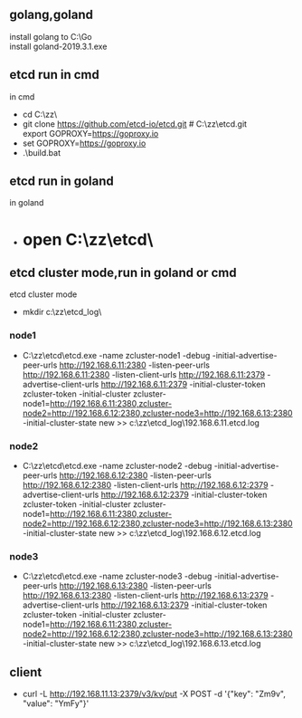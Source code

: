 
## golang,goland
install golang to C:\Go\
install goland-2019.3.1.exe

## etcd run in cmd
in cmd
- cd C:\zz\
- git clone https://github.com/etcd-io/etcd.git  # C:\zz\etcd\.git\
export GOPROXY=https://goproxy.io
- set GOPROXY=https://goproxy.io
- .\build.bat


## etcd run in goland
in goland
- # open C:\zz\etcd\




## etcd cluster mode,run in goland or cmd
etcd cluster mode
- mkdir c:\zz\etcd_log\

### node1
- C:\zz\etcd\etcd.exe -name zcluster-node1 -debug -initial-advertise-peer-urls http://192.168.6.11:2380 -listen-peer-urls http://192.168.6.11:2380 -listen-client-urls http://192.168.6.11:2379 -advertise-client-urls http://192.168.6.11:2379 -initial-cluster-token zcluster-token -initial-cluster zcluster-node1=http://192.168.6.11:2380,zcluster-node2=http://192.168.6.12:2380,zcluster-node3=http://192.168.6.13:2380 -initial-cluster-state new  >> c:\zz\etcd_log\192.168.6.11.etcd.log

### node2
- C:\zz\etcd\etcd.exe -name zcluster-node2 -debug -initial-advertise-peer-urls http://192.168.6.12:2380 -listen-peer-urls http://192.168.6.12:2380 -listen-client-urls http://192.168.6.12:2379 -advertise-client-urls http://192.168.6.12:2379 -initial-cluster-token zcluster-token -initial-cluster zcluster-node1=http://192.168.6.11:2380,zcluster-node2=http://192.168.6.12:2380,zcluster-node3=http://192.168.6.13:2380 -initial-cluster-state new  >> c:\zz\etcd_log\192.168.6.12.etcd.log

### node3
- C:\zz\etcd\etcd.exe -name zcluster-node3 -debug -initial-advertise-peer-urls http://192.168.6.13:2380 -listen-peer-urls http://192.168.6.13:2380 -listen-client-urls http://192.168.6.13:2379 -advertise-client-urls http://192.168.6.13:2379 -initial-cluster-token zcluster-token -initial-cluster zcluster-node1=http://192.168.6.11:2380,zcluster-node2=http://192.168.6.12:2380,zcluster-node3=http://192.168.6.13:2380 -initial-cluster-state new  >> c:\zz\etcd_log\192.168.6.13.etcd.log

## client
- curl -L http://192.168.11.13:2379/v3/kv/put   -X POST -d '{"key": "Zm9v", "value": "YmFy"}'
